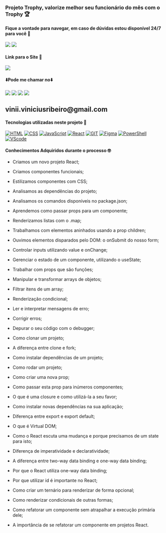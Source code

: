 ### Projeto Trophy, valorize melhor seu funcionário do mês com o Trophy 🏆
#### Fique a vontade para navegar, em caso de dúvidas estou disponível 24/7 para você 🫵

<div>
    <img src='/imagens/captura1.png'/>
    <img src='/imagens/captura2.png'/>
</div>


#### Link para o Site 🎯

<div>
    <a href="https://trophy-gamma.vercel.app" target="_blank"><img src="https://img.shields.io/badge/website-000000?style=for-the-badge&logo=About.me&logoColor=white" target="_blank"></a>
</div>

#### ⬇️Pode me chamar no⬇️

<div> 
    <a href="https://www.linkedin.com/in/vinicius-ribeiro-4690741ba/" target="_blank"><img src="https://img.shields.io/badge/LinkedIn-0077B5?style=for-the-badge&logo=linkedin&logoColor=white" target="_blank"></a>
    <a href="https://wa.me/5511943232223" target="_blank"><img src="https://img.shields.io/badge/WhatsApp-25D366?style=for-the-badge&logo=whatsapp&logoColor=white" target="_blank"></a>
    <a href="www.youtube.com/@Devdebotas" target="_blank"><img src="https://img.shields.io/badge/YouTube-FF0000?style=for-the-badge&logo=youtube&logoColor=white" target="_blank"></a>
    <a href="vinii.viniciusribeiro@gmail.com" target="_blank"><img src="https://img.shields.io/badge/Gmail-D14836?style=for-the-badge&logo=gmail&logoColor=white" target="_blank"></a> 
    <h2>vinii.viniciusribeiro@gmail.com</h2>
</div>


#### Tecnologias utilizadas neste projeto 🤖

[![HTML](	https://img.shields.io/badge/HTML-239120?style=for-the-badge&logo=html5&logoColor=white)](#) 
[![CSS](		https://img.shields.io/badge/CSS-239120?&style=for-the-badge&logo=css3&logoColor=white)](#) 
[![JavaScript](	https://img.shields.io/badge/JavaScript-323330?style=for-the-badge&logo=javascript&logoColor=F7DF1E)](#) 
[![React](	https://img.shields.io/badge/React-20232A?style=for-the-badge&logo=react&logoColor=61DAFB)](#) 
[![GIT](	https://img.shields.io/badge/GIT-E44C30?style=for-the-badge&logo=git&logoColor=white)](#) 
[![Figma](	https://img.shields.io/badge/Figma-F24E1E?style=for-the-badge&logo=figma&logoColor=white)](#) 
[![PowerShell](	https://img.shields.io/badge/powershell-5391FE?style=for-the-badge&logo=powershell&logoColor=white)](#) 
[![VScode](	https://img.shields.io/badge/Made%20for-VSCode-1f425f.svg)](#)


#### Conhecimentos Adquiridos durante o processo 🤓

- Criamos um novo projeto React;

- Criamos componentes funcionais;

- Estilizamos componentes com CSS;

- Analisamos as dependências do projeto;

- Analisamos os comandos disponíveis no package.json;

- Aprendemos como passar props para um componente;

- Renderizamos listas com o .map;

- Trabalhamos com elementos aninhados usando a prop children;

- Ouvimos elementos disparados pelo DOM: o onSubmit do nosso form;

- Controlar inputs utilizando value e onChange;

- Gerenciar o estado de um componente, utilizando o useState;

- Trabalhar com props que são funções;

- Manipular e transformar arrays de objetos;

- Filtrar itens de um array;

- Renderização condicional;

- Ler e interpretar mensagens de erro;

- Corrigir erros;

- Depurar o seu código com o debugger;

- Como clonar um projeto;

- A diferença entre clone e fork;

- Como instalar dependências de um projeto;

- Como rodar um projeto;

- Como criar uma nova prop;

- Como passar esta prop para inúmeros componentes;

- O que é uma closure e como utilizá-la a seu favor;

- Como instalar novas dependências na sua aplicação;

- Diferença entre export e export default;

- O que é Virtual DOM;

- Como o React escuta uma mudança e porque precisamos de um state para isto;

- Diferença de imperatividade e declaratividade;

- A diferença entre two-way data binding e one-way data binding;

- Por que o React utiliza one-way data binding;

- Por que utilizar id é importante no React;

- Como criar um ternário para renderizar de forma opcional;

- Como renderizar condicionais de outras formas;

- Como refatorar um componente sem atrapalhar a execução primária dele;

- A importância de se refatorar um componente em projetos React.
